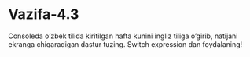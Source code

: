 # Vazifa-4.3
Consoleda o’zbek tilida kiritilgan hafta kunini ingliz tiliga o’girib, 
natijani ekranga chiqaradigan dastur tuzing. 
Switch expression dan foydalaning!
